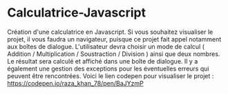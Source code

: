 # Calculatrice-Javascript
Création d'une calculatrice en Javascript.
Si vous souhaitez visualiser le projet, il vous faudra un navigateur, puisque ce projet fait appel notamment aux boîtes de dialogue.
L'utilisateur devra choisir un mode de calcul ( Addition / Multiplication / Soustraction / Division ) ainsi que deux nombres.
Le résultat sera calculé et affiché dans une boîte de dialogue.
Il y a également une gestion des exceptions pour les éventuelles erreurs qui peuvent être rencontrées.
Voici le lien codepen pour visualiser le projet : https://codepen.io/raza_khan_78/pen/BaJYzmP
